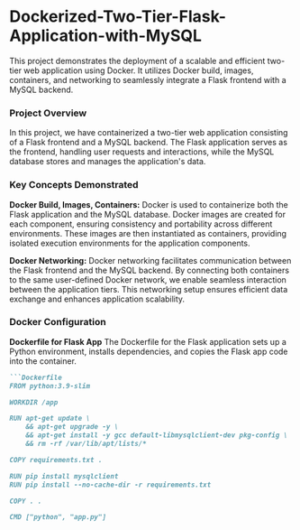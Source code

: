 # Dockerized-Two-Tier-Flask-Application-with-MySQL
This project demonstrates the deployment of a scalable and efficient two-tier web application using Docker. It utilizes Docker build, images, containers, and networking to seamlessly integrate a Flask frontend with a MySQL backend.

### Project Overview
In this project, we have containerized a two-tier web application consisting of a Flask frontend and a MySQL backend. The Flask application serves as the frontend, handling user requests and interactions, while the MySQL database stores and manages the application's data.

### Key Concepts Demonstrated
**Docker Build, Images, Containers:** Docker is used to containerize both the Flask application and the MySQL database. Docker images are created for each component, ensuring consistency and portability across different environments. These images are then instantiated as containers, providing isolated execution environments for the application components.

**Docker Networking:** Docker networking facilitates communication between the Flask frontend and the MySQL backend. By connecting both containers to the same user-defined Docker network, we enable seamless interaction between the application tiers. This networking setup ensures efficient data exchange and enhances application scalability.

### Docker Configuration
**Dockerfile for Flask App**
The Dockerfile for the Flask application sets up a Python environment, installs dependencies, and copies the Flask app code into the container.

```markdown
```Dockerfile
FROM python:3.9-slim

WORKDIR /app

RUN apt-get update \
    && apt-get upgrade -y \
    && apt-get install -y gcc default-libmysqlclient-dev pkg-config \
    && rm -rf /var/lib/apt/lists/*

COPY requirements.txt .

RUN pip install mysqlclient
RUN pip install --no-cache-dir -r requirements.txt

COPY . .

CMD ["python", "app.py"]
